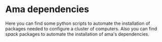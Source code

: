 # Ama dependencies
Here you can find some python scripts to automate the installation of packages needed to configure a cluster of computers. Also you can find *spack* packages to automate the installation of ama's dependencies.
